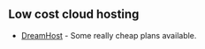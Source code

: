 
## Low cost cloud hosting

* [DreamHost](https://www.dreamhost.com/) - Some really cheap plans available.
